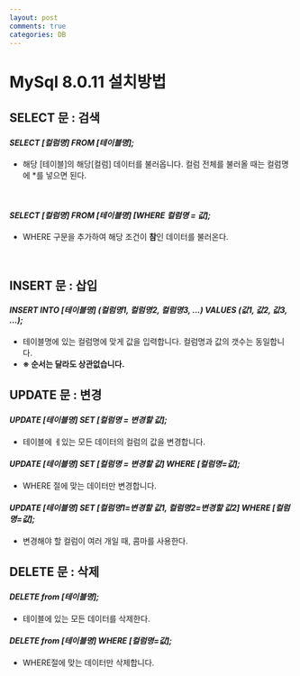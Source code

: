 ```yaml
---
layout: post
comments: true
categories: DB
---
```


# MySql 8.0.11 설치방법

## SELECT 문 : 검색

#### *SELECT [컬럼명] FROM [테이블명];*

- 해당 [테이블]의 해당[컬럼] 데이터를 불러옵니다. 컬럼 전체를 불러올 때는 컬럼명에 *를 넣으면 된다.        

​        

#### *SELECT [컬럼명] FROM [테이블명] [WHERE 컬럼명 = 값];*

- WHERE 구문을 추가하여 해당 조건이 **참**인 데이터를 불러온다.         

​              



## INSERT 문 : 삽입

#### *INSERT INTO [테이블명] (컬럼명1, 컬럼명2, 컬럼명3, ...) VALUES (값1, 값2, 값3, ...);*

- 테이블명에 있는 컬럼명에 맞게 값을 입력합니다. 컬럼명과 값의 갯수는 동일합니다. 
- **※ 순서는 달라도 상관없습니다.**





## UPDATE 문 : 변경

#### *UPDATE [테이블명] SET [컬럼명 = 변경할 값];*

- 테이블에 ㅔ있는 모든 데이터의 컬럼의 값을 변경합니다.



#### *UPDATE [테이블명] SET [컬럼명 = 변경할 값] WHERE [컬럼명=값];*

- WHERE 절에 맞는 데이터만 변경합니다.



#### *UPDATE [테이블명] SET [컬럼명1=변경할 값1, 컬럼명2=변경할 값2] WHERE [컬럼명=값];*

- 변경해야 할 컬럼이 여러 개일 때, 콤마를 사용한다.

  

  

## DELETE 문 : 삭제

#### *DELETE from [테이블명];*

-  테이블에 있는 모든 데이터를 삭제한다.



#### *DELETE from [테이블명] WHERE [컬럼명=값];*

- WHERE절에 맞는 데이터만 삭제합니다.

